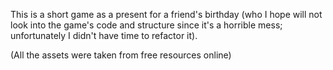 This is a short game as a present for a friend's birthday (who I hope will not look into the game's code and structure since it's a horrible mess; unfortunately I didn't have time to refactor it).

(All the assets were taken from free resources online)
